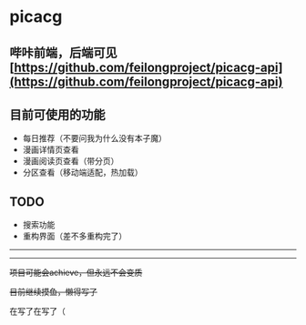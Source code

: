 # picacg
哔咔前端，后端可见[https://github.com/feilongproject/picacg-api](https://github.com/feilongproject/picacg-api)
------
## 目前可使用的功能
- 每日推荐（不要问我为什么没有本子魔）
- 漫画详情页查看
- 漫画阅读页查看（带分页）
- 分区查看（移动端适配，热加载）

## TODO
- 搜索功能
- 重构界面（差不多重构完了）

------
------
~~项目可能会achieve，但永远不会变质~~

~~目前继续摸鱼，懒得写了~~

在写了在写了（
